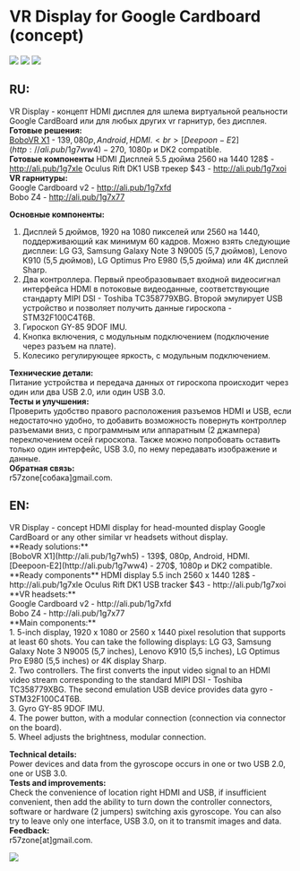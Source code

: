 # VR Display for Google Cardboard (concept)
[![](https://github.com/r57zone/VR-Display/blob/master/2.png)](https://github.com/r57zone/VR-Display/blob/master/2.png)
[![](https://github.com/r57zone/VR-Display/blob/master/1.png)](https://github.com/r57zone/VR-Display/blob/master/1.png)
[![](https://github.com/r57zone/VR-Display/blob/master/3.png)](https://github.com/r57zone/VR-Display/blob/master/3.png)
<h2>RU:</h2>

VR Display - концепт HDMI дисплея для шлема виртуальной реальности Google CardBoard или для любых других vr гарнитур, без дисплея.<br>
**Готовые решения:**<br>
[BoboVR X1](http://ali.pub/1g7wh5) - 139$, 080p, Android, HDMI.<br>
[Deepoon-E2](http://ali.pub/1g7ww4) - 270$, 1080p и DK2 compatible.<br>
**Готовые компоненты**
HDMI Дисплей 5.5 дюйма 2560 на 1440 128$ - http://ali.pub/1g7xle 
Oculus Rift DK1 USB трекер $43 - http://ali.pub/1g7xoi 
**VR гарнитуры:**<br>
Google Cardboard v2 - http://ali.pub/1g7xfd<br>
Bobo Z4 - http://ali.pub/1g7x77<br>

**Основные компоненты:**<br>
1. Дисплей 5 дюймов, 1920 на 1080 пикселей или 2560 на 1440, поддерживающий как минимум 60 кадров. Можно взять следующие дисплеи: LG G3, Samsung Galaxy Note 3 N9005 (5,7 дюймов), Lenovo K910 (5,5 дюймов), LG Optimus Pro E980 (5,5 дюйма) или 4K дисплей Sharp.<br> 
2. Два контроллера. Первый преобразовывает входной видеосигнал интерфейса HDMI в потоковые видеоданные, соответствующие стандарту MIPI DSI - Toshiba TC358779XBG. Второй эмулирует USB устройство и позволяет получить данные гироскопа - STM32F100C4T6B.<br> 
3. Гироскоп GY-85 9DOF IMU.<br> 
4. Кнопка включения, с модульным подключением (подключение через разъем на плате).<br> 
5. Колесико регулирующее яркость, с модульным подключением.<br> 

**Технические детали:**<br>
Питание устройства и передача данных от гироскопа происходит через один или два USB 2.0, или один USB 3.0.<br>
**Тесты и улучшения:**<br>
Проверить удобство правого расположения разъемов HDMI и USB, если недостаточно удобно, то добавить возможность повернуть контроллер разъемами вниз, 
с программным или аппаратным (2 джампера) переключением осей гироскопа. Также можно попробовать оставить только один интерфейс, USB 3.0, по нему передавать изображение и данные.<br>
**Обратная связь:**<br>
r57zone[собака]gmail.com.<br>


<h2>EN:</h2>
VR Display - concept HDMI display for head-mounted display Google CardBoard or any other similar vr headsets without display.<br>
**Ready solutions:**<br>
[BoboVR X1](http://ali.pub/1g7wh5) - 139$, 080p, Android, HDMI.<br>
[Deepoon-E2](http://ali.pub/1g7ww4) - 270$, 1080p и DK2 compatible.<br>
**Ready components**
HDMI display 5.5 inch 2560 x 1440 128$ - http://ali.pub/1g7xle 
Oculus Rift DK1 USB tracker $43 - http://ali.pub/1g7xoi 
**VR headsets:**<br>
Google Cardboard v2 - http://ali.pub/1g7xfd<br>
Bobo Z4 - http://ali.pub/1g7x77<br>
**Main components:**<br>
1. 5-inch display, 1920 x 1080 or 2560 x 1440 pixel resolution that supports at least 60 shots. You can take the following displays: LG G3, Samsung Galaxy Note 3 N9005 (5,7 inches), Lenovo K910 (5,5 inches), LG Optimus Pro E980 (5,5 inches) or 4K display Sharp.<br>
2. Two controllers. The first converts the input video signal to an HDMI video stream corresponding to the standard MIPI DSI - Toshiba TC358779XBG. The second emulation USB device provides data gyro - STM32F100C4T6B.<br> 
3. Gyro GY-85 9DOF IMU.<br>
4. The power button, with a modular connection (connection via connector on the board).<br>
5. Wheel adjusts the brightness, modular connection.<br>

**Technical details:**<br>
Power devices and data from the gyroscope occurs in one or two USB 2.0, one or USB 3.0.<br>
**Tests and improvements:**<br>
Check the convenience of location right HDMI and USB, if insufficient convenient, then add the ability to turn down the controller connectors,
software or hardware (2 jumpers) switching axis gyroscope. You can also try to leave only one interface, USB 3.0, on it to transmit images and data.<br>
**Feedback:**<br>
r57zone[at]gmail.com.<br>

![](https://raw.githubusercontent.com/r57zone/VR-Display/master/VRDisplay.png)